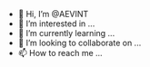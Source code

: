 - 👋 Hi, I’m @AEVINT
- 👀 I’m interested in ...
- 🌱 I’m currently learning ...
- 💞️ I’m looking to collaborate on ...
- 📫 How to reach me ...

<!---
AEVINT/AEVINT is a ✨ special ✨ repository because its `README.md` (this file) appears on your GitHub profile.
You can click the Preview link to take a look at your changes.
--->
